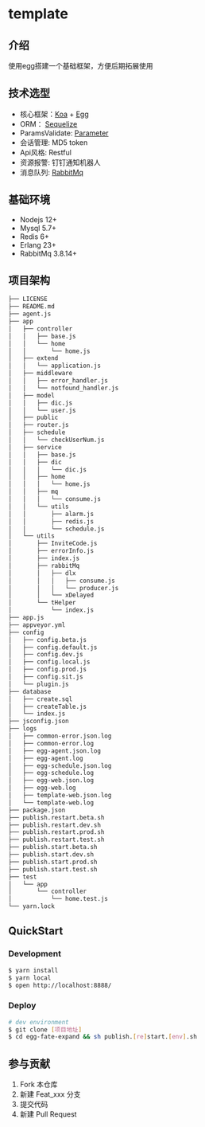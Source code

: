 # template
## 介绍
使用egg搭建一个基础框架，方便后期拓展使用

## 技术选型
- 核心框架：[Koa][koa] + [Egg][egg]
- ORM： [Sequelize][sequelize]
- ParamsValidate: [Parameter][parameter]
- 会话管理: MD5 token
- Api风格: Restful
- 资源报警: 钉钉通知机器人
- 消息队列: [RabbitMq][rabbitMq]

## 基础环境
- Nodejs 12+
- Mysql 5.7+
- Redis 6+
- Erlang 23+
- RabbitMq 3.8.14+

## 项目架构

```bash
├── LICENSE
├── README.md
├── agent.js
├── app
│   ├── controller
│   │   ├── base.js
│   │   └── home
│   │       └── home.js
│   ├── extend
│   │   └── application.js
│   ├── middleware
│   │   ├── error_handler.js
│   │   └── notfound_handler.js
│   ├── model
│   │   ├── dic.js
│   │   └── user.js
│   ├── public
│   ├── router.js
│   ├── schedule
│   │   └── checkUserNum.js
│   ├── service
│   │   ├── base.js
│   │   ├── dic
│   │   │   └── dic.js
│   │   ├── home
│   │   │   └── home.js
│   │   ├── mq
│   │   │   └── consume.js
│   │   └── utils
│   │       ├── alarm.js
│   │       ├── redis.js
│   │       └── schedule.js
│   └── utils
│       ├── InviteCode.js
│       ├── errorInfo.js
│       ├── index.js
│       ├── rabbitMq
│       │   ├── dlx
│       │   │   ├── consume.js
│       │   │   └── producer.js
│       │   └── xDelayed
│       └── tHelper
│           └── index.js
├── app.js
├── appveyor.yml
├── config
│   ├── config.beta.js
│   ├── config.default.js
│   ├── config.dev.js
│   ├── config.local.js
│   ├── config.prod.js
│   ├── config.sit.js
│   └── plugin.js
├── database
│   ├── create.sql
│   ├── createTable.js
│   └── index.js
├── jsconfig.json
├── logs
│   ├── common-error.json.log
│   ├── common-error.log
│   ├── egg-agent.json.log
│   ├── egg-agent.log
│   ├── egg-schedule.json.log
│   ├── egg-schedule.log
│   ├── egg-web.json.log
│   ├── egg-web.log
│   ├── template-web.json.log
│   └── template-web.log
├── package.json
├── publish.restart.beta.sh
├── publish.restart.dev.sh
├── publish.restart.prod.sh
├── publish.restart.test.sh
├── publish.start.beta.sh
├── publish.start.dev.sh
├── publish.start.prod.sh
├── publish.start.test.sh
├── test
│   └── app
│       └── controller
│           └── home.test.js
└── yarn.lock
```

## QuickStart
### Development

```bash
$ yarn install
$ yarn local
$ open http://localhost:8888/
```

### Deploy

```bash
# dev environment 
$ git clone [项目地址]
$ cd egg-fate-expand && sh publish.[re]start.[env].sh
```

[koa]: https://koa.bootcss.com/
[egg]: https://eggjs.org
[sequelize]: https://sequelize.org/master
[parameter]: https://github.com/node-modules/parameter
[rabbitMq]: https://www.rabbitmq.com/

## 参与贡献

1.  Fork 本仓库
2.  新建 Feat_xxx 分支
3.  提交代码
4.  新建 Pull Request
